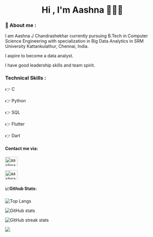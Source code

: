 

<h1 align="center">Hi , I'm Aashna 👋👩‍💻</h1>
<p align="left">
</p>
 
<h3 align="left"> 💭 About me : </h3>
<p align="left">
</p>

I am Aashna J Chandrashekhar currently pursuing B.Tech in Computer Science Engineering with specialization in Big Data Analytics in SRM University Kattankulathur, Chennai, India.

I aspire to become a data analyst.

I have good leadership skills and team spirit.
      
      
<h3 align = "left"> Technical Skills : </h3>
<p align="left">
</p>

👉 C

👉 Python

👉 SQL

👉 Flutter 

👉 Dart

<h4 align = "left"> Contact me via: </h4>
<p align="left">
</p>

<p align="left">
<a href="https://instagram.com/aashnaaax" target="blank"><img align="center" src="https://raw.githubusercontent.com/rahuldkjain/github-profile-readme-generator/master/src/images/icons/Social/instagram.svg" alt="aashnaaax" height="30" width="40" /></a>
</p> <p align="left">
<a href="https://linkedin.com/in/aashna-j-chandrashekhar-83417522a" target="blank"><img align="center" src="https://raw.githubusercontent.com/rahuldkjain/github-profile-readme-generator/master/src/images/icons/Social/linked-in-alt.svg" alt="aashna-j-chandrashekhar-83417522a" height="30" width="40" /></a>
</p>

<h4 align = "left"> 📈Github Stats: </h4>
<p align="left">
</p>


![Top Langs](https://github-readme-stats.vercel.app/api/top-langs/?username=aashnajc1&layout=compact&theme=tokyonight)

![GitHub stats](https://github-readme-stats.vercel.app/api?username=aashnajc1&show_icons=true&theme=tokyonight)  

![GitHub streak stats](https://github-readme-streak-stats.herokuapp.com/?user=aashnajc1&theme=tokyonight)

![](https://komarev.com/ghpvc/?username=aashnajc&color=blueviolet)

  

